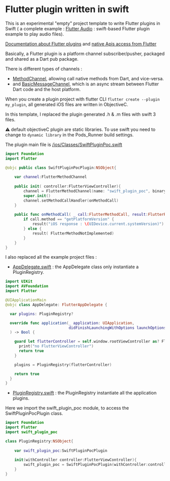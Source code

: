 # Flutter plugin written in swift

This is an experimental "empty" project template to write Flutter plugins in Swift ( a complete example : [Flutter Audio](https://github.com/rxlabz/flutter_audio) : swift-based Flutter plugin example to play audio files).

[Documentation about Flutter plugins](https://flutter.io/platform-plugins/) and [native Apis access from Flutter](https://flutter.io/platform-channels/)



Basically, a Flutter plugin is a platform channel subscriber/pusher, packaged and shared as a Dart pub package.

There is different types of channels :

- [MethodChannel](https://docs.flutter.io/flutter/services/MethodChannel-class.html), allowing call native methods from Dart, and vice-versa.
- and [BasicMessageChannel](https://docs.flutter.io/flutter/services/BasicMessageChannel-class.html), which is an async stream between Flutter Dart code and the host platform.

When you create a plugin project with flutter CLI `flutter create --plugin my_plugin`, all generated iOS files are written in ObjectiveC.

In this template, I replaced the plugin generated .h & .m files with swift 3 files.

:warning: default objectiveC plugin are static libraries. To use swift you need to change to `dynamic library` in the Pods_Runner build settings.

The plugin main file is [/ios/Classes/SwiftPluginPoc.swift](https://github.com/rxlabz/FlutterSwiftPlugin-template/blob/master/ios/Classes/SwiftPluginPoc.swift) 

```swift
import Foundation
import Flutter

@objc public class SwiftPluginPocPlugin:NSObject{
    
    var channel:FlutterMethodChannel
    
    public init( controller:FlutterViewController){
        channel = FlutterMethodChannel(name: "swift_plugin_poc", binaryMessenger: controller)
        super.init()
        channel.setMethodCallHandler(onMethodCall)
    }
    
    public func onMethodCall( _ call:FlutterMethodCall, result:FlutterResult ){
        if call.method == "getPlatformVersion" {
            result("iOS response : \(UIDevice.current.systemVersion)")
        } else {
            result( FlutterMethodNotImplemented)
        }
    }
}

```

I also replaced all the example project files : 

- [AppDelegate.swift](https://github.com/rxlabz/FlutterSwiftPlugin-template/blob/master/example/ios/Runner/AppDelegate.swift) :
 the AppDelegate class only instantiate a PluginRegistry.

```swift
import UIKit
import AVFoundation
import Flutter

@UIApplicationMain
@objc class AppDelegate: FlutterAppDelegate {

  var plugins: PluginRegistry?

  override func application(_ application: UIApplication,
                            didFinishLaunchingWithOptions launchOptions: [UIApplicationLaunchOptionsKey: Any]?
  ) -> Bool {

    guard let flutterController = self.window.rootViewController as? Flutter.FlutterViewController else {
      print("no FlutterViewController")
      return true
    }

    plugins = PluginRegistry(flutterController)

    return true
  }
}

```

- [PluginRegistry.swift](https://github.com/rxlabz/FlutterSwiftPlugin-template/blob/master/example/ios/Runner/PluginRegistry.swift) :
 the PluginRegistry instantiate all the application plugins.
 
 Here we import the swift_plugin_poc module, to access the SwiftPluginPocPlugin class.

```swift
import Foundation
import Flutter
import swift_plugin_poc

class PluginRegistry:NSObject{
    
    var swift_plugin_poc:SwiftPluginPocPlugin
    
    init(withController controller:FlutterViewController){
        swift_plugin_poc = SwiftPluginPocPlugin(withController:controller)
    }
}

```

